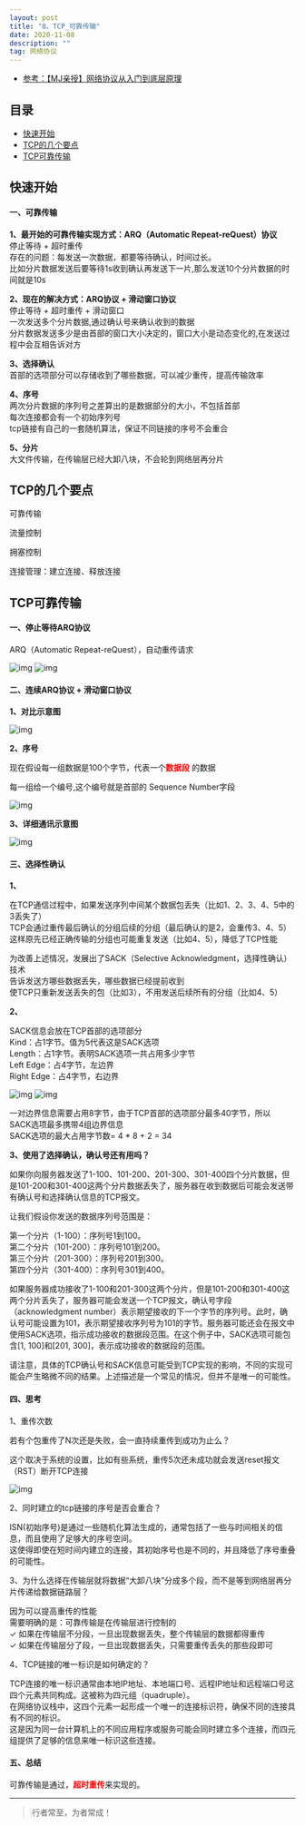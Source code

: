 ```yaml
---
layout: post
title: "8、TCP_可靠传输"
date: 2020-11-08
description: ""
tag: 网络协议
---
```




- [参考：【MJ亲授】网络协议从入门到底层原理](https://ke.qq.com/course/2900359)



## 目录
* [快速开始](#content0)
* [TCP的几个要点](#content1)
* [TCP可靠传输](#content2)

<!-- ************************************************ -->
## <a id="content0">快速开始</a>

#### **一、可靠传输**

**1、最开始的可靠传输实现方式：ARQ（Automatic Repeat-reQuest）协议**<br>
停止等待 + 超时重传<br>
存在的问题：每发送一次数据，都要等待确认，时间过长。<br>
比如分片数据发送后要等待1s收到确认再发送下一片,那么发送10个分片数据的时间就是10s<br>

**2、现在的解决方式：ARQ协议 + 滑动窗口协议**<br>
停止等待 + 超时重传 +  滑动窗口<br>
一次发送多个分片数据,通过确认号来确认收到的数据<br>
分片数据发送多少是由首部的窗口大小决定的，窗口大小是动态变化的,在发送过程中会互相告诉对方<br>

**3、选择确认**<br>
首部的选项部分可以存储收到了哪些数据，可以减少重传，提高传输效率

**4、序号**<br>
两次分片数据的序列号之差算出的是数据部分的大小，不包括首部<br>
每次连接都会有一个初始序列号<br>
tcp链接有自己的一套随机算法，保证不同链接的序号不会重合<br>

**5、分片**<br>
大文件传输，在传输层已经大卸八块，不会轮到网络层再分片<br>






<!-- ************************************************ -->
## <a id="content1"></a>TCP的几个要点

可靠传输    

流量控制    

拥塞控制   

连接管理：建立连接、释放连接      


<!-- ************************************************ -->
## <a id="content2"></a>TCP可靠传输

#### **一、停止等待ARQ协议**

ARQ（Automatic Repeat-reQuest），自动重传请求

<img src="/images/Network/tcp4.png" alt="img">

<img src="/images/Network/tcp5.png" alt="img">

#### **二、连续ARQ协议 + 滑动窗口协议**

**1、对比示意图**

<img src="/images/Network/tcp6.png" alt="img">

**2、序号**

现在假设每一组数据是100个字节，代表一个<span style="color:red;font-weight:bold">数据段</span> 的数据     

每一组给一个编号,这个编号就是首部的 Sequence Number字段     

<img src="/images/Network/tcp7.png" alt="img">

**3、详细通讯示意图**

<img src="/images/Network/tcp8.png" alt="img">


#### **三、选择性确认**

**1、**

在TCP通信过程中，如果发送序列中间某个数据包丢失（比如1、2、3、4、5中的3丢失了）        
TCP会通过重传最后确认的分组后续的分组（最后确认的是2，会重传3、4、5）         
这样原先已经正确传输的分组也可能重复发送（比如4、5），降低了TCP性能      

为改善上述情况，发展出了SACK（Selective Acknowledgment，选择性确认）技术        
告诉发送方哪些数据丢失，哪些数据已经提前收到        
使TCP只重新发送丢失的包（比如3），不用发送后续所有的分组（比如4、5）        

**2、**

SACK信息会放在TCP首部的选项部分     
Kind：占1字节。值为5代表这是SACK选项     
Length：占1字节。表明SACK选项一共占用多少字节     
Left Edge：占4字节，左边界     
Right Edge：占4字节，右边界     

<img src="/images/Network/tcp9.png" alt="img">

<img src="/images/Network/tcp10.png" alt="img">

一对边界信息需要占用8字节，由于TCP首部的选项部分最多40字节，所以    
SACK选项最多携带4组边界信息    
SACK选项的最大占用字节数= 4 * 8 + 2 = 34   


**3、使用了选择确认，确认号还有用吗？**

如果你向服务器发送了1-100、101-200、201-300、301-400四个分片数据，但是101-200和301-400这两个分片数据丢失了，服务器在收到数据后可能会发送带有确认号和选择确认信息的TCP报文。

让我们假设你发送的数据序列号范围是：

第一个分片（1-100）：序列号1到100。<br>
第二个分片（101-200）：序列号101到200。<br>
第三个分片（201-300）：序列号201到300。<br>
第四个分片（301-400）：序列号301到400。<br>

如果服务器成功接收了1-100和201-300这两个分片，但是101-200和301-400这两个分片丢失了，服务器可能会发送一个TCP报文，确认号字段（acknowledgment number）表示期望接收的下一个字节的序列号。此时，确认号可能设置为101，表示期望接收序列号为101的字节。服务器可能还会在报文中使用SACK选项，指示成功接收的数据段范围。在这个例子中，SACK选项可能包含[1, 100]和[201, 300]，表示成功接收的数据段的范围。

请注意，具体的TCP确认号和SACK信息可能受到TCP实现的影响，不同的实现可能会产生略微不同的结果。上述描述是一个常见的情况，但并不是唯一的可能性。


#### **四、思考**

1、重传次数

若有个包重传了N次还是失败，会一直持续重传到成功为止么？

这个取决于系统的设置，比如有些系统，重传5次还未成功就会发送reset报文（RST）断开TCP连接

<img src="/images/Network/tcp11.png" alt="img">


2、同时建立的tcp链接的序号是否会重合？

ISN(初始序号)是通过一些随机化算法生成的，通常包括了一些与时间相关的信息，而且使用了足够大的序号空间。<br>
这使得即使在短时间内建立的连接，其初始序号也是不同的，并且降低了序号重叠的可能性。



3、为什么选择在传输层就将数据“大卸八块”分成多个段，而不是等到网络层再分片传递给数据链路层？

因为可以提高重传的性能     
需要明确的是：可靠传输是在传输层进行控制的      
✓ 如果在传输层不分段，一旦出现数据丢失，整个传输层的数据都得重传     
✓ 如果在传输层分了段，一旦出现数据丢失，只需要重传丢失的那些段即可     

4、TCP链接的唯一标识是如何确定的？

TCP连接的唯一标识通常由本地IP地址、本地端口号、远程IP地址和远程端口号这四个元素共同构成。这被称为四元组（quadruple）。<br>
在网络协议栈中，这四个元素一起形成一个唯一的连接标识符，确保不同的连接具有不同的标识。<br>
这是因为同一台计算机上的不同应用程序或服务可能会同时建立多个连接，而四元组提供了足够的信息来唯一标识这些连接。<br>


#### **五、总结**

可靠传输是通过，<span style="color:red;font-weight:bold">超时重传</span>来实现的。

----------
>  行者常至，为者常成！


